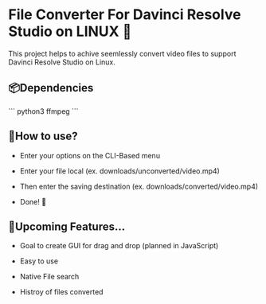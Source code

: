 # File Converter For Davinci Resolve Studio on LINUX 🐧

This project helps to achive seemlessly convert video files to support Davinci Resolve Studio on Linux.

## 📦Dependencies 

\`\`\` python3 ffmpeg \`\`\`

## 🤔How to use?

- Enter your options on the CLI-Based menu

- Enter your file local (ex. downloads/unconverted/video.mp4)

- Then enter the saving destination (ex. downloads/converted/video.mp4)

- Done! 🎉

## 🚧Upcoming Features...

- Goal to create GUI for drag and drop (planned in JavaScript)

- Easy to use 

- Native File search 

- Histroy of files converted
